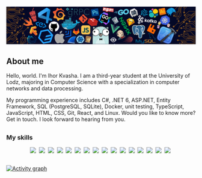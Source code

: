 ![](./assets/languages.png)

## About me

Hello, world. I'm Ihor Kvasha. I am a third-year student at the University of Lodz, majoring in Computer Science with a specialization in computer networks and data processing.

My programming experience includes C#, .NET 6, ASP.NET, Entity Framework, SQL (PostgreSQL, SQLite), Docker, unit testing, TypeScript, JavaScript, HTML, CSS, Git, React, and Linux. Would you like to know more? Get in touch. I look forward to hearing from you.

##

### My skills
<p align="center">
  <img src="https://img.shields.io/badge/code-c%23-informational?style=for-the-badge&logo=csharp&logoColor=white&color=2aa889"/>&nbsp;
  <img src="https://img.shields.io/badge/code-javascript-informational?style=for-the-badge&logo=javascript&logoColor=white&color=2aa889"/>&nbsp;
  <img src="https://img.shields.io/badge/code-typescript-informational?style=for-the-badge&logo=typescript&logoColor=white&color=2aa889"/>&nbsp;
  <img src="https://img.shields.io/badge/code-react-informational?style=for-the-badge&logo=react&logoColor=white&color=2aa889"/>&nbsp;
  <img src="https://img.shields.io/badge/web-html-informational?style=for-the-badge&logo=html5&logoColor=white&color=2aa889"/>&nbsp;
  <img src="https://img.shields.io/badge/web-css-informational?style=for-the-badge&logo=css3&logoColor=white&color=2aa889"/>&nbsp;
  <img src="https://img.shields.io/badge/db-mysql-informational?style=for-the-badge&logo=mysql&logoColor=white&color=2aa889"/>&nbsp;
  <img src="https://img.shields.io/badge/.net-informational?style=for-the-badge&logo=dot-net&logoColor=white&color=2aa889"/>&nbsp;
  <img src="https://img.shields.io/badge/asp.net-informational?style=for-the-badge&logo=dot-net&logoColor=white&color=2aa889"/>&nbsp;
  <img src="https://img.shields.io/badge/entity-framework-informational?style=for-the-badge&logo=dot-net&logoColor=white&color=2aa889"/>&nbsp;
  <img src="https://img.shields.io/badge/db-postgresql-informational?style=for-the-badge&logo=postgresql&logoColor=white&color=2aa889"/>&nbsp;
  <img src="https://img.shields.io/badge/db-sqlite-informational?style=for-the-badge&logo=sqlite&logoColor=white&color=2aa889"/>&nbsp;
  <img src="https://img.shields.io/badge/git-informational?style=for-the-badge&logo=git&logoColor=white&color=2aa889"/>&nbsp;
  <img src="https://img.shields.io/badge/docker-informational?style=for-the-badge&logo=docker&logoColor=white&color=2aa889"/>&nbsp;
  <img src="https://img.shields.io/badge/unit-testing-informational?style=for-the-badge&logo=testing-library&logoColor=white&color=2aa889"/>&nbsp;
  <img src="https://img.shields.io/badge/linux-informational?style=for-the-badge&logo=linux&logoColor=white&color=2aa889"/>&nbsp;
</p>


##

[![Activity graph](https://github-readme-activity-graph.vercel.app/graph?username=IhorKvasha&theme=gotham&hide_border=true)](https://github.com/ashutosh00710/github-readme-activity-graph)
